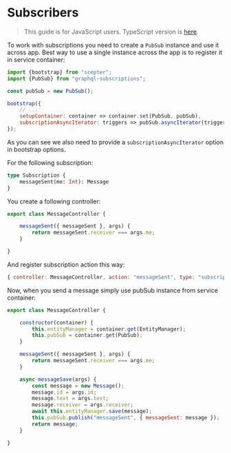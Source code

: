 # Subscribers

> This guide is for JavaScript users. TypeScript version is [here](../typescript/subscribers.md).

To work with subscriptions you need to create a `PubSub` instance and use it across app.
Best way to use a single instance across the app is to register it in service container:

```javascript
import {bootstrap} from "scepter";
import {PubSub} from "graphql-subscriptions";

const pubSub = new PubSub();

bootstrap({
    // ...
    setupContainer: container => container.set(PubSub, pubSub),
    subscriptionAsyncIterator: triggers => pubSub.asyncIterator(triggers)
});
```

As you can see we also need to provide a `subscriptionAsyncIterator` option in bootstrap options.

For the following subscription:

```graphql
type Subscription {
    messageSent(me: Int): Message
}
```

You create a following controller:

```javascript
export class MessageController {

    messageSent({ messageSent }, args) {
        return messageSent.receiver === args.me;
    }

}
```

And register subscription action this way:

```javascript
{ controller: MessageController, action: "messageSent", type: "subscription" }
```

Now, when you send a message simply use pubSub instance from service container:

```javascript
export class MessageController {

    constructor(container) {
        this.entityManager = container.get(EntityManager);
        this.pubSub = container.get(PubSub);
    }

    messageSent({ messageSent }, args) {
        return messageSent.receiver === args.me;
    }

    async messageSave(args) {
        const message = new Message();
        message.id = args.id;
        message.text = args.text;
        message.receiver = args.receiver;
        await this.entityManager.save(message);
        this.pubSub.publish("messageSent", { messageSent: message });
        return message;
    }

}
```